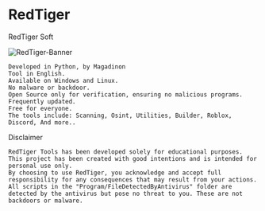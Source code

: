 # RedTiger
RedTiger Soft

![RedTiger-Banner](https://github.com/user-attachments/assets/042f1ed4-4e86-4f06-b0f0-a647f48eeebd)


    Developed in Python, by Magadinon
    Tool in English.
    Available on Windows and Linux.
    No malware or backdoor.
    Open Source only for verification, ensuring no malicious programs.
    Frequently updated.
    Free for everyone.
    The tools include: Scanning, Osint, Utilities, Builder, Roblox, Discord, And more..

Disclaimer

    RedTiger Tools has been developed solely for educational purposes.
    This project has been created with good intentions and is intended for personal use only.
    By choosing to use RedTiger, you acknowledge and accept full responsibility for any consequences that may result from your actions.
    All scripts in the "Program/FileDetectedByAntivirus" folder are detected by the antivirus but pose no threat to you. These are not backdoors or malware.
